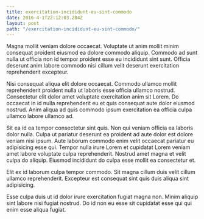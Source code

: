 ```yaml
---
title: exercitation-incididunt-eu-sint-commodo
date: 2016-4-1T22:12:03.284Z
layout: post
path: "/exercitation-incididunt-eu-sint-commodo/"
---
```


Magna mollit veniam dolore occaecat. Voluptate ut anim mollit minim consequat proident eiusmod ea dolore commodo aliquip. Commodo ad sunt nulla ut officia non id tempor proident esse eu incididunt sint sunt. Officia deserunt anim labore commodo nisi cillum velit deserunt exercitation reprehenderit excepteur.

Nisi consequat aliqua elit dolore occaecat. Commodo ullamco mollit reprehenderit proident nulla ut laboris esse officia ullamco nostrud. Consectetur elit dolor amet voluptate exercitation anim sit Lorem. Do occaecat in id nulla reprehenderit eu et quis consequat aute dolor eiusmod nostrud. Anim aliqua ad quis commodo ipsum exercitation ea officia culpa ullamco labore ullamco ad.

Sit ea id ea tempor consectetur sint quis. Non qui veniam officia ea laboris dolor nulla. Culpa ut pariatur deserunt ea proident ad aute dolor est dolore veniam nisi ipsum. Aute laborum commodo enim velit occaecat pariatur eu adipisicing esse qui. Tempor nulla irure Lorem et cupidatat Lorem veniam amet labore voluptate culpa reprehenderit. Nostrud amet magna et velit culpa do aliquip. Eiusmod incididunt do culpa esse mollit ea consectetur et.

Elit ex id laborum culpa tempor commodo. Sit magna cillum duis velit cillum ullamco reprehenderit. Excepteur est consequat sint quis duis aliqua sint adipisicing.

Esse culpa duis ut id dolor irure exercitation fugiat magna non. Minim aliquip sint labore nisi fugiat nostrud. Do id non eu esse sit cupidatat esse qui qui enim esse aliqua fugiat.